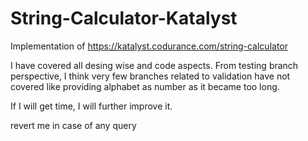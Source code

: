 # String-Calculator-Katalyst
Implementation of https://katalyst.codurance.com/string-calculator


I have covered all  desing wise and code aspects. From testing branch perspective, I think very few branches related to validation have not covered like providing alphabet as number as it became too long.

If I will get time, I will further improve it.

revert me in case of any query
